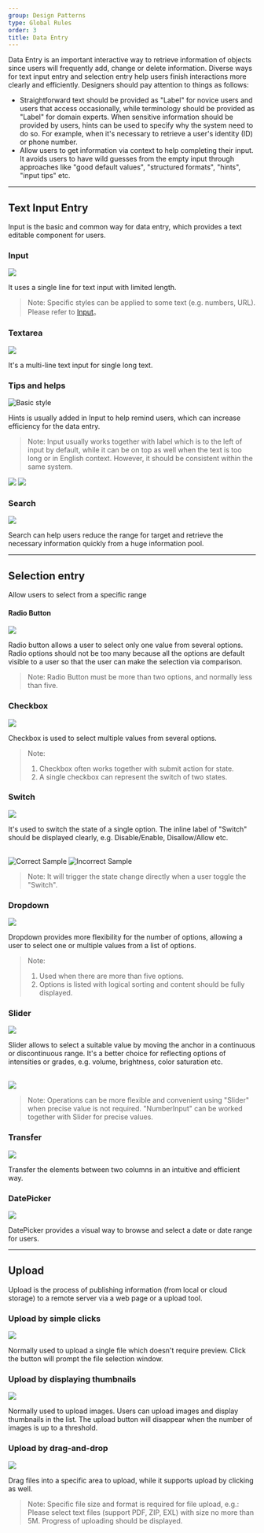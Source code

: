```yaml
---
group: Design Patterns
type: Global Rules
order: 3
title: Data Entry
---
```


Data Entry is an important interactive way to retrieve information of objects since users will frequently add, change or delete information. Diverse ways for text input entry and selection entry help users finish interactions more clearly and efficiently. Designers should pay attention to things as follows:

- Straightforward text should be provided as "Label" for novice users and users that access occasionally, while terminology should be provided as "Label" for domain experts. When sensitive information should be provided by users, hints can be used to specify why the system need to do so. For example, when it's necessary to retrieve a user's identity (ID) or phone number.
- Allow users to get information via context to help completing their input. It avoids users to have wild guesses from the empty input through approaches like "good default values", "structured formats", "hints", "input tips" etc.

---

## Text Input Entry

Input is the basic and common way for data entry, which provides a text editable component for users.

### Input

<ImagePreview>
<img class="preview-img no-padding" src="https://gw.alipayobjects.com/zos/rmsportal/tlOeUNcdGkvWedJpiTSz.png">
</ImagePreview>

It uses a single line for text input with limited length.

> Note: Specific styles can be applied to some text (e.g. numbers, URL). Please refer to [Input](/components/input/)。

### Textarea

<ImagePreview>
<img class="preview-img no-padding" src="https://gw.alipayobjects.com/zos/rmsportal/HwJLPhuelqEaeQvsYlFz.png">
</ImagePreview>

It's a multi-line text input for single long text.

### Tips and helps

<ImagePreview>
<img class="preview-img no-padding" src="https://gw.alipayobjects.com/zos/rmsportal/cggdJfFgvDlOwaFRylSk.png" alt="Basic style">
</ImagePreview>

Hints is usually added in Input to help remind users, which can increase efficiency for the data entry.

> Note: Input usually works together with label which is to the left of input by default, while it can be on top as well when the text is too long or in English context. However, it should be consistent within the same system.

<ImagePreview>
<img class="preview-img no-padding" src="https://gw.alipayobjects.com/zos/rmsportal/xcDCXmgTCeXWelIovxvh.png" description="You can use an 'information' icon or a tip tool when the text is long">
</ImagePreview>

<ImagePreview>
<img class="preview-img no-padding" src="https://gw.alipayobjects.com/zos/rmsportal/AUTvHOWDsCTgSojYrQms.png" description="You can put the short input tip below the input (as shorter than a sentence).">
</ImagePreview>

### Search

<ImagePreview>
<img class="preview-img no-padding" src="https://gw.alipayobjects.com/zos/rmsportal/xLIltABSbmNgukJTZShA.png">
</ImagePreview>

Search can help users reduce the range for target and retrieve the necessary information quickly from a huge information pool.

---

## Selection entry

Allow users to select from a specific range

#### Radio Button

<ImagePreview>
<img class="preview-img no-padding" src="https://gw.alipayobjects.com/zos/rmsportal/mLZUWZmJZKiTmcGFzaOC.png">
</ImagePreview>

Radio button allows a user to select only one value from several options. Radio options should not be too many because all the options are default visible to a user so that the user can make the selection via comparison.

> Note: Radio Button must be more than two options, and normally less than five.

### Checkbox

<ImagePreview>
<img class="preview-img no-padding" src="https://gw.alipayobjects.com/zos/rmsportal/DvQNtGZJgMZNAtfgweGo.png">
</ImagePreview>

Checkbox is used to select multiple values from several options.

> Note:
>
> 1. Checkbox often works together with submit action for state.
> 2. A single checkbox can represent the switch of two states.

### Switch

<ImagePreview>
<img class="preview-img no-padding" src="https://gw.alipayobjects.com/zos/rmsportal/MsOFIDWorXeobBLkEwjS.png">
</ImagePreview>

It's used to switch the state of a single option. The inline label of "Switch" should be displayed clearly, e.g. Disable/Enable, Disallow/Allow etc.

<br />

<ImagePreview>
<img class="preview-img no-padding good" src="https://gw.alipayobjects.com/zos/rmsportal/GJNIykRlFgmVRSKNGOCg.png" alt="Correct Sample">
<img class="preview-img no-padding bad" src="https://gw.alipayobjects.com/zos/rmsportal/gLJCJDtOquBTRdBSoGYe.png" alt="Incorrect Sample" description="'Switch' doesn't need to work with buttons because the toggle will take effect immediately.">
</ImagePreview>

> Note: It will trigger the state change directly when a user toggle the "Switch".

### Dropdown

<ImagePreview>
<img class="preview-img no-padding" src="https://gw.alipayobjects.com/zos/rmsportal/wbOaUEKPkjzVFNLabvtF.png">
</ImagePreview>

Dropdown provides more flexibility for the number of options, allowing a user to select one or multiple values from a list of options.

> Note:
>
> 1. Used when there are more than five options.
> 2. Options is listed with logical sorting and content should be fully displayed.

### Slider

<ImagePreview>
<img class="preview-img no-padding" src="https://gw.alipayobjects.com/zos/rmsportal/kfDmEBuFbbDsrsqTyxIH.png">
</ImagePreview>

Slider allows to select a suitable value by moving the anchor in a continuous or discontinuous range. It's a better choice for reflecting options of intensities or grades, e.g. volume, brightness, color saturation etc.

<br />

<ImagePreview>
<img class="preview-img no-padding" src="https://gw.alipayobjects.com/zos/rmsportal/jRUNDmdChSEsFAXVBzAx.png">
</ImagePreview>

> Note: Operations can be more flexible and convenient using "Slider" when precise value is not required. "NumberInput" can be worked together with Slider for precise values.

### Transfer

<ImagePreview>
<img class="preview-img no-padding" src="https://gw.alipayobjects.com/zos/rmsportal/fxYgAmCVVkduXRfBYUCo.png">
</ImagePreview>

Transfer the elements between two columns in an intuitive and efficient way.

### DatePicker

<ImagePreview>
<img class="preview-img no-padding" src="https://gw.alipayobjects.com/zos/rmsportal/IyntUBesFLpPNQTHtgVk.png">
</ImagePreview>

DatePicker provides a visual way to browse and select a date or date range for users.

---

## Upload

Upload is the process of publishing information (from local or cloud storage) to a remote server via a web page or a upload tool.

### Upload by simple clicks

<ImagePreview>
<img class="preview-img no-padding" src="https://gw.alipayobjects.com/zos/rmsportal/nslSHZVgVxmBNgKhFcqT.png">
</ImagePreview>

Normally used to upload a single file which doesn't require preview. Click the button will prompt the file selection window.

### Upload by displaying thumbnails

<ImagePreview>
<img class="preview-img no-padding" src="https://gw.alipayobjects.com/zos/rmsportal/HQvQFtYdIQKoUOjgSFQP.png">
</ImagePreview>

Normally used to upload images. Users can upload images and display thumbnails in the list. The upload button will disappear when the number of images is up to a threshold.

### Upload by drag-and-drop

<ImagePreview>
<img class="preview-img no-padding" src="https://gw.alipayobjects.com/zos/rmsportal/evyhWzbCtinnGURCPJSn.png">
</ImagePreview>

Drag files into a specific area to upload, while it supports upload by clicking as well.

> Note: Specific file size and format is required for file upload, e.g.: Please select text files (support PDF, ZIP, EXL) with size no more than 5M. Progress of uploading should be displayed.
